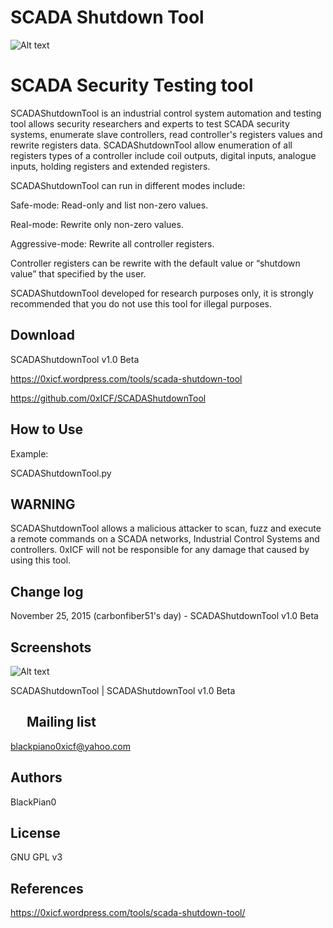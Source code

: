 SCADA Shutdown Tool
============

![Alt text](https://0xicf.files.wordpress.com/2015/11/banner2.jpg "SCADAShutdownTool - SCADA Security Testing tool ")




SCADA Security Testing tool
============
SCADAShutdownTool is an industrial control system automation and testing tool allows security researchers and experts to test SCADA security systems, enumerate slave controllers, read controller's registers values and rewrite registers data.
SCADAShutdownTool allow enumeration of all registers types of a controller include coil outputs, digital inputs, analogue inputs, holding registers and extended registers.

SCADAShutdownTool can run in different modes include:

Safe-mode: Read-only and list non-zero values.

Real-mode: Rewrite only non-zero values.

Aggressive-mode: Rewrite all controller registers.


Controller registers can be rewrite with the default value or “shutdown value” that specified by the user.

SCADAShutdownTool developed for research purposes only, it is strongly recommended that you do not use this tool for illegal purposes. 





Download
-
SCADAShutdownTool v1.0 Beta

https://0xicf.wordpress.com/tools/scada-shutdown-tool

https://github.com/0xICF/SCADAShutdownTool


How to Use
-

Example:

SCADAShutdownTool.py


WARNING
-
SCADAShutdownTool allows a malicious attacker to scan, fuzz and execute a remote commands on a SCADA networks, Industrial Control Systems and controllers. 
0xICF will not be responsible for any damage that caused by using this tool.



Change log
-
November 25, 2015 (carbonfiber51's day) - SCADAShutdownTool v1.0 Beta


Screenshots
- 

![Alt text](https://0xicf.files.wordpress.com/2015/11/screenshot_1.png "SCADAShutdownTool - SCADA Security Testing tool ")

SCADAShutdownTool | SCADAShutdownTool v1.0 Beta




 
Mailing list
-
blackpiano0xicf@yahoo.com

Authors
-

BlackPian0


License
-
GNU GPL v3

References
-
https://0xicf.wordpress.com/tools/scada-shutdown-tool/


